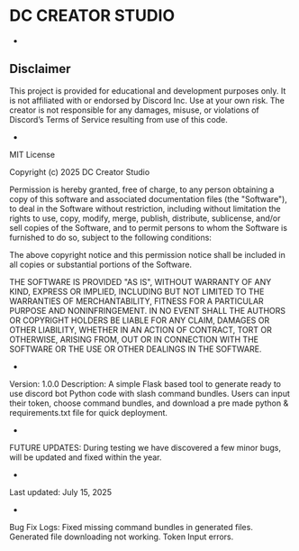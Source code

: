 # DC CREATOR STUDIO 

-

## Disclaimer

This project is provided for educational and development purposes only. It is not affiliated with or endorsed by Discord Inc. Use at your own risk. The creator is not responsible for any damages, misuse, or violations of Discord’s Terms of Service resulting from use of this code.

-

MIT License

Copyright (c) 2025 DC Creator Studio

Permission is hereby granted, free of charge, to any person obtaining a copy
of this software and associated documentation files (the "Software"), to deal
in the Software without restriction, including without limitation the rights
to use, copy, modify, merge, publish, distribute, sublicense, and/or sell
copies of the Software, and to permit persons to whom the Software is
furnished to do so, subject to the following conditions:

The above copyright notice and this permission notice shall be included in all
copies or substantial portions of the Software.

THE SOFTWARE IS PROVIDED "AS IS", WITHOUT WARRANTY OF ANY KIND, EXPRESS OR
IMPLIED, INCLUDING BUT NOT LIMITED TO THE WARRANTIES OF MERCHANTABILITY,
FITNESS FOR A PARTICULAR PURPOSE AND NONINFRINGEMENT. IN NO EVENT SHALL THE
AUTHORS OR COPYRIGHT HOLDERS BE LIABLE FOR ANY CLAIM, DAMAGES OR OTHER
LIABILITY, WHETHER IN AN ACTION OF CONTRACT, TORT OR OTHERWISE, ARISING FROM,
OUT OR IN CONNECTION WITH THE SOFTWARE OR THE USE OR OTHER DEALINGS IN THE
SOFTWARE.

-

Version: 1.0.0
Description:
A simple Flask based tool to generate ready to use discord bot Python code with slash command bundles. Users can input their token, choose command bundles, and download a pre made python & requirements.txt file for quick deployment.

-

FUTURE UPDATES:
During testing we have discovered a few minor bugs, will be updated and fixed within the year.

-

Last updated: July 15, 2025

-

Bug Fix Logs:
Fixed missing command bundles in generated files.
Generated file downloading not working.
Token Input errors.
